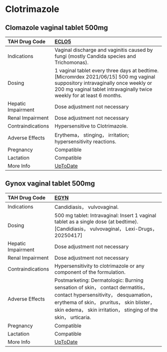 # Clotrimazole

## Clomazole vaginal tablet 500mg

| TAH Drug Code      | [ECLO5](https://www.tahsda.org.tw/drugs/hissearch.php?drug_code=ECLO5)                                                                                                                                  |
|:-------------------|:--------------------------------------------------------------------------------------------------------------------------------------------------------------------------------------------------------|
| Indications        | Vaginal discharge and vaginitis caused by fungi (mostly Candida species and Trichomonas).                                                                                                               |
| Dosing             | 1 vaginal tablet every three days at bedtime. [Micromrdex 2021/06/15] 500 mg vaginal suppository intravaginally once weekly or 200 mg vaginal tablet intravaginally twice weekly for at least 6 months. |
| Hepatic Impairment | Dose adjustment not necessary                                                                                                                                                                           |
| Renal Impairment   | Dose adjustment not necessary                                                                                                                                                                           |
| Contraindications  | Hypersensitive to Clotrimazole.                                                                                                                                                                         |
| Adverse Effects    | Erythema， stinging， irritation; hypersensitivity reactions.                                                                                                                                           |
| Pregnancy          | Compatible                                                                                                                                                                                              |
| Lactation          | Compatible                                                                                                                                                                                              |
| More Info          | [UpToDate](https://www.uptodate.com/contents/clotrimazole-drug-information)                                                                                                                             |

## Gynox vaginal tablet 500mg

| TAH Drug Code      | [EGYN](https://www.tahsda.org.tw/drugs/hissearch.php?drug_code=EGYN)                                                                                                                                                                  |
|:-------------------|:--------------------------------------------------------------------------------------------------------------------------------------------------------------------------------------------------------------------------------------|
| Indications        | Candidiasis， vulvovaginal.                                                                                                                                                                                                           |
| Dosing             | 500 mg tablet: Intravaginal: Insert 1 vaginal tablet as a single dose (at bedtime). [Candidiasis， vulvovaginal， Lexi-Drugs， 20250417]                                                                                              |
| Hepatic Impairment | Dose adjustment not necessary                                                                                                                                                                                                         |
| Renal Impairment   | Dose adjustment not necessary                                                                                                                                                                                                         |
| Contraindications  | Hypersensitivity to clotrimazole or any component of the formulation.                                                                                                                                                                 |
| Adverse Effects    | Postmarketing: Dermatologic: Burning sensation of skin， contact dermatitis， contact hypersensitivity， desquamation， erythema of skin， pruritus， skin blister， skin edema， skin irritation， stinging of the skin， urticaria. |
| Pregnancy          | Compatible                                                                                                                                                                                                                            |
| Lactation          | Compatible                                                                                                                                                                                                                            |
| More Info          | [UpToDate](https://www.uptodate.com/contents/clotrimazole-drug-information)                                                                                                                                                           |

